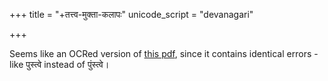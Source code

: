 +++
title = "+तत्त्व-मुक्ता-कलापः"
unicode_script = "devanagari"

+++









Seems like an OCRed version of [this pdf](https://archive.org/details/tattvamuktakalapa_201701), since it contains identical errors - like पुस्त्वे instead of पुंस्त्वे।